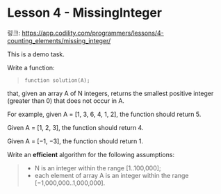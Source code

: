 # Lesson 4 - MissingInteger

링크: https://app.codility.com/programmers/lessons/4-counting_elements/missing_integer/

This is a demo task.

Write a function:

> ```
> function solution(A);
> ```

that, given an array A of N integers, returns the smallest positive integer (greater than 0) that does not occur in A.

For example, given A = [1, 3, 6, 4, 1, 2], the function should return 5.

Given A = [1, 2, 3], the function should return 4.

Given A = [−1, −3], the function should return 1.

Write an **efficient** algorithm for the following assumptions:

> - N is an integer within the range [1..100,000];
> - each element of array A is an integer within the range [−1,000,000..1,000,000].


